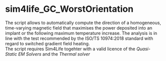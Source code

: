 # sim4life_GC_WorstOrientation

The script allows to automatically compute the direction of a homogeneous, time-varying magnetic field that maximises the power deposited into an implant or the following maximum temperature increase. The analysis is in line with the test recommended by the ISO/TS 10974:2018 standard with regard to switched gradient field heating.<br>
The script requires Sim4Life togehter with a valid licence of the *Quasi-Static EM Solvers* and the *Thermal solver*
